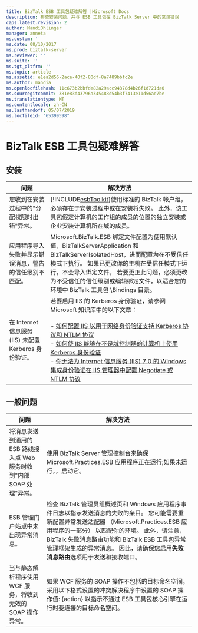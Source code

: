 ```yaml
---
title: BizTalk ESB 工具包疑难解答 |Microsoft Docs
description: 排查安装问题，并与 ESB 工具包在 BizTalk Server 中的常见错误
caps.latest.revision: 2
author: MandiOhlinger
manager: anneta
ms.custom: ''
ms.date: 08/10/2017
ms.prod: biztalk-server
ms.reviewer: ''
ms.suite: ''
ms.tgt_pltfrm: ''
ms.topic: article
ms.assetid: e1ea2d56-2ace-40f2-80df-8a7489bbfc2e
ms.author: mandia
ms.openlocfilehash: 11c673b2bbfde82a29acc94378d4b26f1d721da0
ms.sourcegitcommit: 381e83d43796a345488d54b3f7413e11d56ad7be
ms.translationtype: MT
ms.contentlocale: zh-CN
ms.lasthandoff: 05/07/2019
ms.locfileid: "65399598"
---
```

# <a name="troubleshoot-the-biztalk-esb-toolkit"></a>BizTalk ESB 工具包疑难解答

  
## <a name="installation"></a>安装  
  
|                                       问题                                        |                                                                                                                                                                                                                                                                                                                            解决方法                                                                                                                                                                                                                                                                                                                            |
|------------------------------------------------------------------------------------|------------------------------------------------------------------------------------------------------------------------------------------------------------------------------------------------------------------------------------------------------------------------------------------------------------------------------------------------------------------------------------------------------------------------------------------------------------------------------------------------------------------------------------------------------------------------------------------------------------------------------------------------------------------|
|    您收到在安装过程中的"分配权限时出错"异常。     |                                                                                                                                           [!INCLUDE[esbToolkit](../includes/esbtoolkit-md.md)]使用标准的 BizTalk 帐户组，必须存在于安装过程中或在安装将失败。 此外，该工具包假定计算机的工作组的成员的位置的独立安装或企业安装计算机所在域的成员。                                                                                                                                           |
| 应用程序导入失败并显示错误消息，警告的信任级别不匹配。 |                                                                                                  Microsoft.BizTalk.ESB 绑定文件配置为使用默认值，BizTalkServerApplication 和 BizTalkServerIsolatedHost，进而配置为在不受信任模式下执行。 如果已更改你的主机在受信任模式下运行，不会导入绑定文件。 若要更正此问题，必须更改为不受信任的信任级别或编辑绑定文件，以适合您的环境中 BizTalk 工具包 \Bindings 目录。                                                                                                   |
| 在 Internet 信息服务 (IIS) 未配置 Kerberos 身份验证。  | 若要启用 IIS 的 Kerberos 身份验证，请参阅 Microsoft 知识库中的以下文章：<br /><br /> -   [如何配置 IIS 以用于网络身份验证支持 Kerberos 协议和 NTLM 协议](http://go.microsoft.com/fwlink/?LinkId=188566)<br />-   [如何使 IIS 能够在不是域控制器的计算机上使用 Kerberos 身份验证](http://go.microsoft.com/fwlink/?LinkId=188567)<br />-   [你无法为 Internet 信息服务 (IIS) 7.0 的 Windows 集成身份验证在 IIS 管理器中配置 Negotiate 或 NTLM 协议](http://go.microsoft.com/fwlink/?LinkId=188568) |
  
## <a name="general-issues"></a>一般问题  
  
|问题|解决方法|  
|-----------|----------------|  
|将消息发送到通用的 ESB 路线接入点 Web 服务时收到"内部 SOAP 处理"异常。|使用 BizTalk Server 管理控制台来确保 Microsoft.Practices.ESB 应用程序正在运行;如果未运行，，启动它。|  
|ESB 管理门户站点中未出现异常消息。|检查 BizTalk 管理员组概述页和 Windows 应用程序事件日志以指示发送消息的失败的条目。 您可能需要重新配置异常发送适配器 （Microsoft.Practices.ESB 应用程序的一部分） 以匹配你的环境。 此外，请注意，BizTalk 失败消息路由功能和 BizTalk ESB 工具包异常管理框架生成的异常消息。 因此，请确保您启用**失败消息路由**选项用于发送和接收端口。|  
|当与静态解析程序使用 WCF 服务，将收到无效的 SOAP 操作异常。|如果 WCF 服务的 SOAP 操作不包括的目标命名空间，采用以下格式设置的冲突解决程序中设置的 SOAP 操作值: {action} 以指示不通过 ESB 工具包核心引擎在运行时要连接的目标命名空间。|